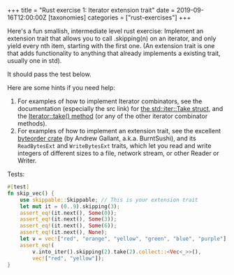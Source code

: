+++
title = "Rust exercise 1: Iterator extension trait"
date = 2019-09-16T12:00:00Z
[taxonomies]
categories = ["rust-exercises"]
+++

Here's a fun smallish, intermediate level rust exercise: Implement an extension
trait that allows you to call .skipping(n) on an iterator, and only yield every
nth item, starting with the first one.  (An extension trait is one that adds
functionality to anything that already implements a existing trait, usually one
in std).

It should pass the test below.


Here are some hints if you need help:

1. For examples of how to implement Iterator combinators, see the documentation
   (especially the src link) for [the std::iter::Take
   struct](https://doc.rust-lang.org/std/iter/struct.Take.html), and the
   [Iterator::take() method](https://doc.rust-lang.org/std/iter/trait.Iterator.html#method.take) 
   (or any of the other iterator combinator methods).
2. For examples of how to implement an extension trait, see the excellent
   [byteorder crate](https://github.com/BurntSushi/byteorder) (by Andrew
   Gallant, a.k.a. BurntSushi), and its `ReadBytesExt` and `WriteBytesExt` 
   traits, which let you read and write integers of different sizes to a file, 
   network stream, or other Reader or Writer.

Tests:

```rust
#[test]
fn skip_vec() {
    use skippable::Skippable; // This is your extension trait
    let mut it = (0..9).skipping(3);
    assert_eq!(it.next(), Some(0));
    assert_eq!(it.next(), Some(3));
    assert_eq!(it.next(), Some(6));
    assert_eq!(it.next(), None);
    let v = vec!["red", "orange", "yellow", "green", "blue", "purple"];  // Indigo isn't a real color
    assert_eq!(
        v.into_iter().skipping(2).take(2).collect::<Vec<_>>(),
        vec!["red", "yellow"]);
}                                              
```
